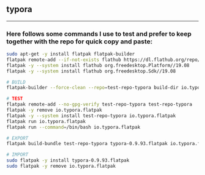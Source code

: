 ## typora

------

### Here follows some commands I use to test and prefer to keep together with the repo for quick copy and paste:
```bash
sudo apt-get -y install flatpak flatpak-builder
flatpak remote-add --if-not-exists flathub https://dl.flathub.org/repo/flathub.flatpakrepo
flatpak -y --system install flathub org.freedesktop.Platform//19.08
flatpak -y --system install flathub org.freedesktop.Sdk//19.08

# BUILD
flatpak-builder --force-clean --repo=test-repo-typora build-dir io.typora.flatpak.json

# TEST
flatpak remote-add --no-gpg-verify test-repo-typora test-repo-typora
flatpak -y remove io.typora.flatpak
flatpak -y --system install test-repo-typora io.typora.flatpak
flatpak run io.typora.flatpak
flatpak run --command=/bin/bash io.typora.flatpak

# EXPORT
flatpak build-bundle test-repo-typora typora-0.9.93.flatpak io.typora.flatpak

# IMPORT
sudo flatpak -y install typora-0.9.93.flatpak
sudo flatpak -y remove io.typora.flatpak

```


